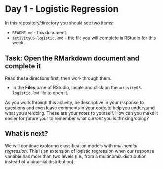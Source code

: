 Day 1 - Logistic Regression
================

In this repository/directory you should see two items:

- `README.md` - this document.
- `activity06-logistic.Rmd` - the file you will complete in RStudio for
  this week.

## Task: Open the RMarkdown document and complete it

Read these directions first, then work through them.

- In the **Files** pane of RStudio, locate and click on the
  `activity06-logistic.Rmd` file to open it.

As you work through this activity, be descriptive in your response to
questions and even leave comments in your code to help you understand
what you are doing. These are your notes to yourself. How can you make
it easier for *future* your to remember what *current* you is
thinking/doing?

## What is next?

We will continue exploring classification models with *multinomial
regression*. This is an extension of logistic regression when our
response variable has more than two levels (i.e., from a multinomial
distribution instead of a binomial distribution).
